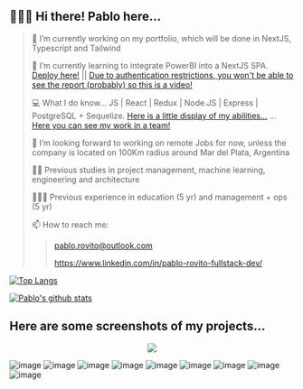 ##  🙋🏿‍♂️ Hi there! Pablo here...

> 🔭 I’m currently working on my portfolio, which will be done in NextJS, Typescript and Tailwind
> 
> 🌱 I’m currently learning to integrate PowerBI into a NextJS SPA. [Deploy here!](https://powerbi-next.vercel.app/) || [Due to authentication restrictions, you won't be able to see the report (probably) so this is a video!](https://www.youtube.com/watch?v=jKrNd9vDawg)
> 
> 💻 What I do know... JS | React | Redux | Node.JS | Express | PostgreSQL + Sequelize. [Here is a little display of my abilities...](https://pi-videogames-main-hazel.vercel.app/) ... [Here you can see my work in a team!](https://frontend-five-gules.vercel.app/)
> 
> 👯 I’m looking forward to working on remote Jobs for now, unless the company is located on 100Km radius around Mar del Plata, Argentina
> 
> 👨‍🎓 Previous studies in project management, machine learning, engineering and architecture
> 
> 👨🏿‍🔧 Previous experience in education (5 yr) and management + ops (5 yr)
> 
> 📫 How to reach me: 
>> pablo.rovito@outlook.com 
>> 
>> <a href="https://www.linkedin.com/in/pablo-rovito-fullstack-dev/">https://www.linkedin.com/in/pablo-rovito-fullstack-dev/</a>

<p align="center">

[![Top Langs](https://github-readme-stats.vercel.app/api/top-langs/?username=Pablo-Rovito)](https://github.com/anuraghazra/github-readme-stats)

</p>

[![Pablo's github stats](https://github-readme-stats.vercel.app/api?username=Pablo-Rovito&count_private=true&show_icons=true&theme=radical&hide_rank=false)](https://github.com/anuraghazra/github-readme-stats)




## Here are some screenshots of my projects...

<p align="center">
  <img src="https://user-images.githubusercontent.com/91141985/160293417-6ebc8da2-bc30-43e1-81da-0ef1c42f2dff.png"/>
</p>

![image](https://user-images.githubusercontent.com/91141985/160293353-c94a5d33-d334-4df3-92f4-f3813cf1f37a.png)
![image](https://user-images.githubusercontent.com/91141985/160293336-315bc09b-b1f0-4e4f-a937-591fe4dc6f13.png)
![image](https://user-images.githubusercontent.com/91141985/160293398-4698a66c-ec36-4db6-8d0b-f874c24b7763.png)
![image](https://user-images.githubusercontent.com/91141985/165198948-124f8fbe-23e1-4ab0-ae68-bce5d6e849b7.png)
![image](https://user-images.githubusercontent.com/91141985/165199026-3a710837-91e8-46ae-a322-92eede949108.png)
![image](https://user-images.githubusercontent.com/91141985/165199111-791edd30-58da-45fd-b36a-54a0fdc5e9ce.png)
![image](https://user-images.githubusercontent.com/91141985/165199159-3b602f61-3bcb-4f03-a674-31b369ee5687.png)
![image](https://user-images.githubusercontent.com/91141985/167699372-9a61c44f-2554-4a1b-82c8-f7ada331f39f.png)
![image](https://user-images.githubusercontent.com/91141985/167699381-4b9e2853-a574-4064-bd58-e4004f591b2f.png)





